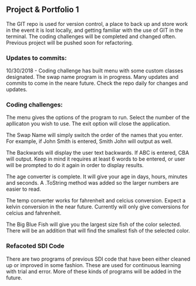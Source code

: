  

## Project & Portfolio 1

The GIT repo is used for version control, a place to back up and store work in the event it is lost locally, and getting familiar with the use of GIT in the terminal. The coding challenges will be completed and changed often. Previous project will be pushed soon for refactoring.

### Updates to commits:
10/30/2018 - Coding challenge has built menu with some custom classes designated. The swap name program is in progress. Many updates and commits to come in the neare future. Check the repo daily for changes and updates.

### Coding challenges:
The menu gives the options of the program to run. Select the number of the apllicaton you wish to use. The exit option will close the application.

The Swap Name will simply switch the order of the names that you enter. For example, if John Smith is entered, Smith John will output as well.

The Backwards will display the user text backwards. If ABC is entered, CBA will output. Keep in mind it requires at least 6 words to be entered, or user will be prompted to do it again in order to display results.

The age converter is complete. It will give your age in days, hours, minutes and seconds. A .ToString method was added so the larger numbers are easier to read.

The temp converter works for fahrenheit and celcius conversion. Expect a kelvin conversion in the near future. Currently will only give conversions for celcius and fahrenheit. 

The Big Blue Fish will give you the largest size fish of the color selected. There will be an addition that will find the smallest fish of the selected color.

### Refacoted SDI Code
There are two programs of previous SDI code that have been either cleaned up or improved in some fashion. These are used for continuous learning with trial and error. More of these kinds of programs will be added in the future.





